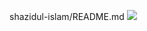 shazidul-islam/README.md
<img src="https://www.canva.com/design/DAGvdlV7gFQ/kEV5Mzz3Iij3q32A3QrIIg/edit?utm_content=DAGvdlV7gFQ&utm_campaign=designshare&utm_medium=link2&utm_source=sharebutton"/>


